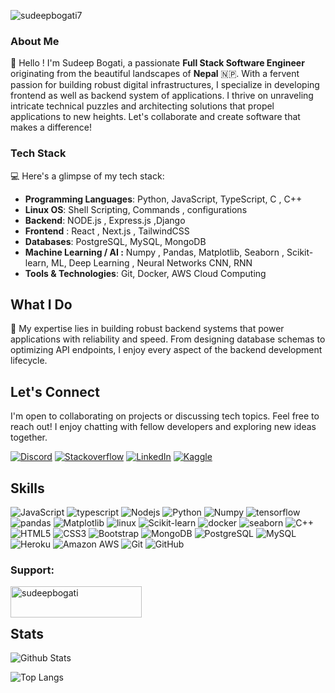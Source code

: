 <p align="left"> <img src="https://komarev.com/ghpvc/?username=sudeepbogati7&label=Profile%20views&color=0e75b6&style=flat" alt="sudeepbogati7" /></p>

### About Me 

👋 Hello ! I'm Sudeep Bogati, a passionate **Full Stack Software Engineer** originating from the beautiful landscapes of **Nepal** 🇳🇵. With a fervent passion for building robust digital infrastructures, I specialize in developing frontend as well as backend system of applications. I thrive on unraveling intricate technical puzzles and architecting solutions that propel applications to new heights. Let's collaborate and create software that makes a difference! 

### Tech Stack
💻 Here's a glimpse of my tech stack:

- **Programming Languages**: Python, JavaScript, TypeScript, C , C++
- **Linux OS**: Shell Scripting, Commands , configurations
- **Backend**: NODE.js , Express.js ,Django
- **Frontend** : React , Next.js , TailwindCSS
- **Databases**: PostgreSQL, MySQL, MongoDB
- **Machine Learning / AI :** Numpy , Pandas, Matplotlib, Seaborn , Scikit-learn, ML, Deep Learning , Neural Networks CNN, RNN
- **Tools & Technologies**: Git, Docker, AWS Cloud Computing

## What I Do
🚀 My expertise lies in building robust backend systems that power applications with reliability and speed. From designing database schemas to optimizing API endpoints, I enjoy every aspect of the backend development lifecycle.

## Let's Connect
I'm open to collaborating on projects or discussing tech topics. Feel free to reach out! I enjoy chatting with fellow developers and exploring new ideas together.

[![Discord](https://img.shields.io/badge/-discord-7289d9?style=for-the-badge&logo=discord&logoColor=white)](https://discord.com/users/877917446558859295)
[![Stackoverflow](https://img.shields.io/badge/-stackoverflow-FE7A16?style=for-the-badge&logo=stackoverflow&logoColor=white)](https://stackoverflow.com/users/24161634/sudeepbogati)
[![LinkedIn](https://img.shields.io/badge/linkedin-%230077B5.svg?style=for-the-badge&logo=linkedin&logoColor=white)](https://www.linkedin.com/in/sudeep-bogati/)
[![Kaggle](https://img.shields.io/badge/-kaggle-FE7A16?style=for-the-badge&logo=kaggle&logoColor=white)](https://www.kaggle.com/sudeepchhetri)

## Skills

![JavaScript](https://img.shields.io/badge/-JavaScript-black?style=flat-square&logo=javascript)
![typescript](https://img.shields.io/badge/TypeScript-3178C6?style=flat-square&logo=typescript&logoColor=white)
![Nodejs](https://img.shields.io/badge/-Nodejs-black?style=flat-square&logo=Node.js)
![Python](https://img.shields.io/badge/-Python-black?style=flat-square&logo=Python)
![Numpy](https://img.shields.io/badge/-numpy-black?style=flat-square&logo=numpy)
![tensorflow](https://img.shields.io/badge/tensorflow-0081CB?style=flat-square&logo=tensorflow&logoColor=white)
![pandas](https://img.shields.io/badge/-pandas-black?style=flat-square&logo=pandas)
![Matplotlib](https://img.shields.io/badge/-matplotlib-black?style=flat-square&logo=matplotlib)
![linux](https://img.shields.io/badge/linux-0081CB?style=flat-square&logo=linux&logoColor=white)
![Scikit-learn](https://img.shields.io/badge/-scikitlearn-black?style=flat-square&logo=scikitlearn)
![docker](https://img.shields.io/badge/docker-0081CB?style=flat-square&logo=docker&logoColor=white)
![seaborn](https://img.shields.io/badge/seaborn-0081CB?style=flat-square&logo=seaborn&logoColor=white)
![C++](https://img.shields.io/badge/-C++-00599C?style=flat-square&logo=c)
![HTML5](https://img.shields.io/badge/-HTML5-E34F26?style=flat-square&logo=html5&logoColor=white)
![CSS3](https://img.shields.io/badge/-CSS3-1572B6?style=flat-square&logo=css3)
![Bootstrap](https://img.shields.io/badge/-Bootstrap-563D7C?style=flat-square&logo=bootstrap)
![MongoDB](https://img.shields.io/badge/-MongoDB-black?style=flat-square&logo=mongodb)
![PostgreSQL](https://img.shields.io/badge/-PostgreSQL-336791?style=flat-square&logo=postgresql)
![MySQL](https://img.shields.io/badge/-MySQL-black?style=flat-square&logo=mysql)
![Heroku](https://img.shields.io/badge/-Heroku-430098?style=flat-square&logo=heroku)
![Amazon AWS](https://img.shields.io/badge/Amazon%20AWS-232F3E?style=flat-square&logo=amazon-aws)
![Git](https://img.shields.io/badge/-Git-black?style=flat-square&logo=git)
![GitHub](https://img.shields.io/badge/-GitHub-181717?style=flat-square&logo=github)

<h3 align="left">Support:</h3>
<p><a href="https://www.buymeacoffee.com/sudeepbogati"> <img align="left" src="https://cdn.buymeacoffee.com/buttons/v2/default-yellow.png" height="50" width="210" alt="sudeepbogati" /></a></p><br><br>

## Stats


![Github Stats](https://github-readme-stats.vercel.app/api?username=sudeepbogati7&count_private=true&show_icons=true&include_all_commits=true&theme=prussian&layout=compact)

![Top Langs](https://github-readme-stats.vercel.app/api/top-langs/?username=sudeepbogati7&hide=TeX&layout=compact&theme=prussian)


